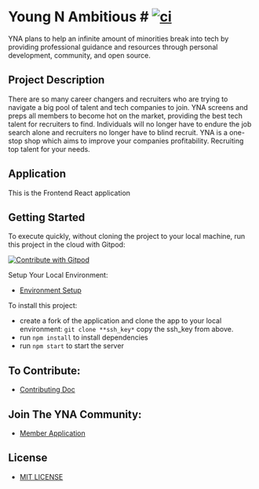 # Young N Ambitious #  [![ci](https://github.com/Young-N-Ambitious/yna_frontend/actions/workflows/main.yml/badge.svg?branch=dev)](https://github.com/Young-N-Ambitious/yna_frontend/actions/workflows/main.yml)
YNA plans to help an infinite amount of minorities break into tech by providing professional guidance and resources through personal development, community, and open source. 

## Project Description ##
There are so many career changers and recruiters who are trying to navigate a big pool of talent and tech companies to join. YNA screens and preps all members to become hot on the market, providing the best tech talent for recruiters to find. Individuals will no longer have to endure the job search alone and recruiters no longer have to blind recruit. YNA is a one-stop shop which aims to improve your companies profitability. Recruiting top talent for your needs.

## Application ##
This is the Frontend React application

## Getting Started ##
To execute quickly, without cloning the project to your local machine, run this project in the cloud with Gitpod:

<a href="https://gitpod.io/#https://github.com/Young-N-Ambitious/yna_frontend">
  <img
    src="https://img.shields.io/badge/Contribute%20with-Gitpod-908a85?logo=gitpod"
    alt="Contribute with Gitpod"
  />
</a>

Setup Your Local Environment:
* [Environment Setup](/EnvironmentSetup.md)

To install this project: 
* create a fork of the application and clone the app to your local environment: `git clone **ssh_key*` copy the ssh_key from above.
* run ```npm install``` to install dependencies 
* run ```npm start``` to start the server

## To Contribute: 
* [Contributing Doc](https://github.com/Young-N-Ambitious/yna_frontend/blob/main/CONTRIBUTING.md)

## Join The YNA Community:
- [Member Application](https://docs.google.com/forms/d/e/1FAIpQLSfEHpF9H3U9yCzmUPEiac637mECOzXAqrr9AXuxuz48KUd1pQ/viewform)

## License ##
- [MIT LICENSE](https://opensource.org/licenses/MIT)
